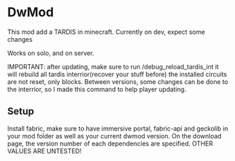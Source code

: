 # DwMod
This mod add a TARDIS in minecraft. Currently on dev, expect some changes

Works on solo, and on server.

IMPORTANT: after updating, make sure to run /debug_reload_tardis_int it will rebuild all tardis interrior(recover your stuff before) the installed circuits are not reset, only blocks. Between versions, some changes can be done to the interrior, so I made this command to help player updating.


## Setup

Install fabric, make sure to have immersive portal, fabric-api and geckolib in your mod folder as well as your current dwmod version. On the download page, the version number of each dependencies are specified. OTHER VALUES ARE UNTESTED!

